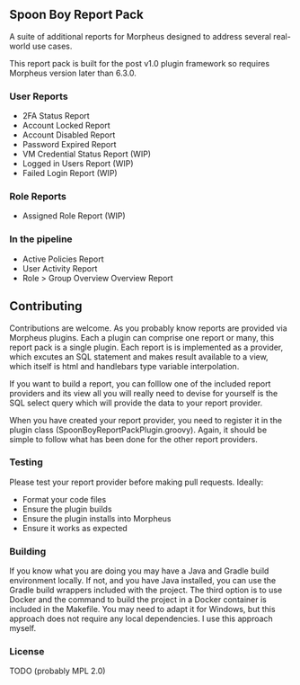 ## Spoon Boy Report Pack

A suite of additional reports for Morpheus designed to address several real-world use cases.

This report pack is built for the post v1.0 plugin framework so requires Morpheus version later than 6.3.0.

### User Reports

- 2FA Status Report
- Account Locked Report
- Account Disabled Report
- Password Expired Report
- VM Credential Status Report (WIP)
- Logged in Users Report (WIP)
- Failed Login Report (WIP)

### Role Reports

- Assigned Role Report (WIP)

### In the pipeline
- Active Policies Report
- User Activity Report
- Role > Group Overview Overview Report

## Contributing

Contributions are welcome. As you probably know reports are provided via Morpheus plugins.
Each a plugin can comprise one report or many, this report pack is a single plugin. 
Each report is is implemented as a provider, which excutes an SQL statement and 
makes result available to a view, which itself is html and handlebars type variable interpolation.

If you want to build a report, you can folllow one of the included report providers and its view
all you will really need to devise for yourself is the SQL select query which will provide the data 
to your report provider.

When you have created your report provider, you need to register it in the plugin class (SpoonBoyReportPackPlugin.groovy).
Again, it should be simple to follow what has been done for the other report providers.

### Testing

Please test your report provider before making pull requests. Ideally:
- Format your code files
- Ensure the plugin builds
- Ensure the plugin installs into Morpheus
- Ensure it works as expected

### Building

If you know what you are doing you may have a Java and Gradle build environment locally. 
If not, and you have Java installed, you can use the Gradle build wrappers included with the project.
The third option is to use Docker and the command to build the project in a Docker container is included in the Makefile.
You may need to adapt it for Windows, but this approach does not require any local dependencies. I use this approach myself.

### License

TODO (probably MPL 2.0)

